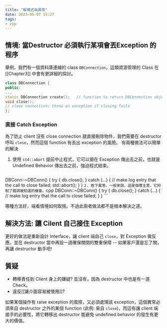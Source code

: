 ```yaml
---
title: "解構式與異常"
date: 2023-05-07 13:27
tags:
- cpp
---
```


## 情境: 當Destructor 必須執行某項會丟Exception 的程序
舉例，我們有一個資料庫連線的 class `DBConnection`，這類資源管理的 Class 在 [[Chapter3]] 中會有更詳細的探討。
```cpp
class DBConnection {
public:
...
static DBConnection create();   // function to return DBConnection objects; params omitted for simplicity
void close(); 
// close connection; throw an exception if closing fails
};  
```


### 直接 Catch Exception
為了防止 client 沒有 close connection 就直接刪除物件，我們需要在 destructor 呼叫 `close`，然而這個 function 有丟出 exception 的風險。
有兩種做法可以簡單的解決
1. 使用 `std::abort` 提前中止程式，它可以搶在 Exception 傳出去之前，也就是 Undefined Behavior 傳出去之前，強迫程式結束。
	```cpp
DBConn::~DBConn() {
	try { db.close(); }
	catch (...) {
		// make log entry that the call to close failed;
		std::abort();
	}
}
	```
2. 吞下異常。一般來說，這是個壞主意，它抑制了錯誤被知道的機會。
	```cpp
DBConn::~DBConn() {
	try { db.close(); }
	catch (...) {
		// make log entry that the call to close failed;
	}
}
	```

哪種方法好，端看情境如何取捨。不過此兩者做法都不是根本解決之道。

## 解決方法: 讓 Cilent 自己接住 Exception
更好的做法是重新設計 Interface，讓 client 端自己 `close`，對 Exception 做反應。並在 destructor 當中再設一道確保關閉的雙重保障 -- 如果客戶還是忘了關，再讓 destructor 動手吧! 


## 質疑
- 轉移責任到 Client 身上的嫌疑? 並沒有，因為 destructor 中也是有一道 Check。
- 違反[[讓介面容易被使用]]? 

如果某個操作有 raise exception 的風險，又必須處理該 exception，這個異常必須來自 destructor 之外的某個 function (此例: 來自 `close`)，而這有讓 client 端接手的必要性，將它轉移出 destructor 能避免 undefined behavior 的發生有更大的價值。
